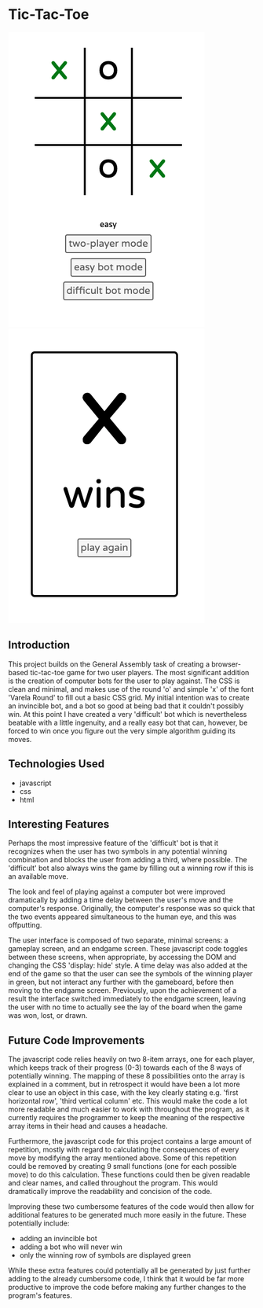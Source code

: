 # Tic-Tac-Toe

![Easy Mode](/images/easywin.png)
![X Wins](/images/xwins.png)

## Introduction
This project builds on the General Assembly task of creating a browser-based tic-tac-toe game for two user players. The most significant addition is the creation of computer bots for the user to play against. The CSS is clean and minimal, and makes use of the round 'o' and simple 'x' of the font 'Varela Round' to fill out a basic CSS grid. My initial intention was to create an invincible bot, and a bot so good at being bad that it couldn't possibly win. At this point I have created a very 'difficult' bot which is nevertheless beatable with a little ingenuity, and a really easy bot that can, however, be forced to win once you figure out the very simple algorithm guiding its moves.

## Technologies Used

* javascript
* css
* html

## Interesting Features
Perhaps the most impressive feature of the 'difficult' bot is that it recognizes when the user has two symbols in any potential winning combination and blocks the user from adding a third, where possible. The 'difficult' bot also always wins the game by filling out a winning row if this is an available move. 

The look and feel of playing against a computer bot were improved dramatically by adding a time delay between the user's move and the computer's response. Originally, the computer's response was so quick that the two events appeared simultaneous to the human eye, and this was offputting. 

The user interface is composed of two separate, minimal screens: a gameplay screen, and an endgame screen. These javascript code toggles between these screens, when appropriate, by accessing the DOM and changing the CSS 'display: hide' style.  A time delay was also added at the end of the game so that the user can see the symbols of the winning player in green, but not interact any further with the gameboard, before then moving to the endgame screen. Previously, upon the achievement of a result the interface switched immediately to the endgame screen, leaving the user with no time to actually see the lay of the board when the game was won, lost, or drawn.

## Future Code Improvements
The javascript code relies heavily on two 8-item arrays, one for each player, which keeps track of their progress (0-3) towards each of the 8 ways of potentially winning. The mapping of these 8 possibilities onto the array is explained in a comment, but in retrospect it would have been a lot more clear to use an object in this case, with the key clearly stating e.g. 'first horizontal row', 'third vertical column' etc. This would make the code a lot more readable and much easier to work with throughout the program, as it currently requires the programmer to keep the meaning of the respective array items in their head and causes a headache.

Furthermore, the javascript code for this project contains a large amount of repetition, mostly with regard to calculating the consequences of every move by modifying the array mentioned above. Some of this repetition could be removed by creating 9 small functions (one for each possible move) to do this calculation. These functions could then be given readable and clear names, and called throughout the program. This would dramatically improve the readability and concision of the code. 

Improving these two cumbersome features of the code would then allow for additional features to be generated much more easily in the future. These potentially include:

* adding an invincible bot
* adding a bot who will never win
* only the winning row of symbols are displayed green

While these extra features could potentially all be generated by just further adding to the already cumbersome code, I think that it would be far more productive to improve the code before making any further changes to the program's features.
